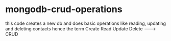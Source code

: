 # mongodb-crud-operations
this code creates a new db and does basic operations like reading, updating and deleting contacts
hence the term Create Read Update Delete ---> CRUD 
